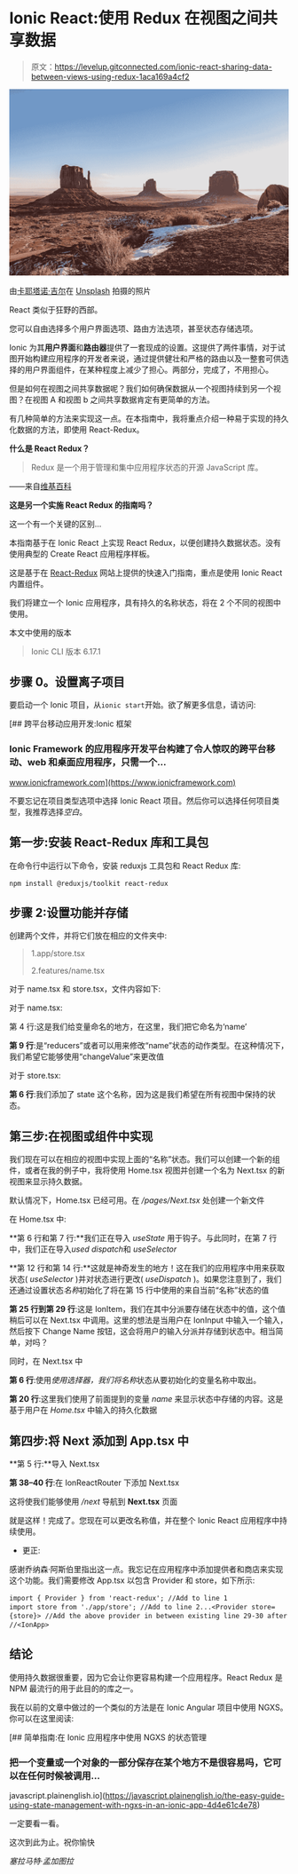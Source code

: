 # Ionic React:使用 Redux 在视图之间共享数据

> 原文：<https://levelup.gitconnected.com/ionic-react-sharing-data-between-views-using-redux-1aca169a4cf2>

![](img/5d8602998139930cc6cce44402c87726.png)

由[卡耶塔诺·吉尔](https://unsplash.com/@cytngl?utm_source=medium&utm_medium=referral)在 [Unsplash](https://unsplash.com?utm_source=medium&utm_medium=referral) 拍摄的照片

React 类似于狂野的西部。

您可以自由选择多个用户界面选项、路由方法选项，甚至状态存储选项。

Ionic 为其**用户界面**和**路由器**提供了一套现成的设置。这提供了两件事情，对于试图开始构建应用程序的开发者来说，通过提供健壮和严格的路由以及一整套可供选择的用户界面组件，在某种程度上减少了担心。两部分，完成了，不用担心。

但是如何在视图之间共享数据呢？我们如何确保数据从一个视图持续到另一个视图？在视图 A 和视图 b 之间共享数据肯定有更简单的方法。

有几种简单的方法来实现这一点。在本指南中，我将重点介绍一种易于实现的持久化数据的方法，即使用 React-Redux。

**什么是 React Redux？**

> Redux 是一个用于管理和集中应用程序状态的开源 JavaScript 库。

——来自[维基百科](https://en.wikipedia.org/wiki/Redux_(JavaScript_library))

**这是另一个实施 React Redux 的指南吗？**

这一个有一个关键的区别…

本指南基于在 Ionic React 上实现 React Redux，以便创建持久数据状态。没有使用典型的 Create React 应用程序样板。

这是基于在 [React-Redux](https://react-redux.js.org/tutorials/quick-start) 网站上提供的快速入门指南，重点是使用 Ionic React 内置组件。

我们将建立一个 Ionic 应用程序，具有持久的名称状态，将在 2 个不同的视图中使用。

本文中使用的版本

> Ionic CLI 版本 6.17.1

## **步骤 0。设置离子项目**

要启动一个 Ionic 项目，从`ionic start`开始。欲了解更多信息，请访问:

[](https://www.ionicframework.com) [## 跨平台移动应用开发:Ionic 框架

### Ionic Framework 的应用程序开发平台构建了令人惊叹的跨平台移动、web 和桌面应用程序，只需一个…

www.ionicframework.com](https://www.ionicframework.com) 

不要忘记在项目类型选项中选择 Ionic React 项目。然后你可以选择任何项目类型，我推荐选择*空白*。

## **第一步:安装 React-Redux 库和工具包**

在命令行中运行以下命令，安装 reduxjs 工具包和 React Redux 库:

```
npm install @reduxjs/toolkit react-redux
```

## **步骤 2:设置功能并存储**

创建两个文件，并将它们放在相应的文件夹中:

> 1.app/store.tsx
> 
> 2.features/name.tsx

对于 name.tsx 和 store.tsx，文件内容如下:

对于 name.tsx:

第 4 行:这是我们给变量命名的地方，在这里，我们把它命名为‘name’

**第 9 行**:是“reducers”或者可以用来修改“name”状态的动作类型。在这种情况下，我们希望它能够使用“changeValue”来更改值

对于 store.tsx:

**第 6 行**:我们添加了 state 这个名称，因为这是我们希望在所有视图中保持的状态。

## **第三步:在视图或组件中实现**

我们现在可以在相应的视图中实现上面的“名称”状态。我们可以创建一个新的组件，或者在我的例子中，我将使用 Home.tsx 视图并创建一个名为 Next.tsx 的新视图来显示持久数据。

默认情况下，Home.tsx 已经可用。在 */pages/Next.tsx* 处创建一个新文件

在 Home.tsx 中:

**第 6 行和第 7 行:**我们正在导入 *useState* 用于钩子。与此同时，在第 7 行中，我们正在导入*used dispatch*和 *useSelector*

**第 12 行和第 14 行:**这就是神奇发生的地方！这在我们的应用程序中用来获取状态( *useSelector* )并对状态进行更改( *useDispatch* )。如果您注意到了，我们还通过设置状态*名称*初始化了将在第 15 行中使用的来自当前“名称”状态的值

**第 25 行到第 29 行**:这是 IonItem，我们在其中分派要存储在状态中的值，这个值稍后可以在 Next.tsx 中调用。这里的想法是当用户在 IonInput 中输入一个输入，然后按下 Change Name 按钮，这会将用户的输入分派并存储到状态中。相当简单，对吗？

同时，在 Next.tsx 中

**第 6 行**:使用*使用选择器，*我们将*名称*状态从要初始化的变量名称中取出。

**第 20 行**:这里我们使用了前面提到的变量 *name* 来显示状态中存储的内容。这是基于用户在 *Home.tsx* 中输入的持久化数据

## **第四步:将 Next 添加到 App.tsx 中**

**第 5 行:**导入 Next.tsx

**第 38–40 行**:在 IonReactRouter 下添加 Next.tsx

这将使我们能够使用 */next* 导航到 **Next.tsx** 页面

就是这样！完成了。您现在可以更改名称值，并在整个 Ionic React 应用程序中持续使用。

*   更正:

感谢乔纳森·阿斯伯里指出这一点。我忘记在应用程序中添加提供者和商店来实现这个功能。我们需要修改 App.tsx 以包含 Provider 和 store，如下所示:

```
import { Provider } from 'react-redux'; //Add to line 1
import store from './app/store'; //Add to line 2...<Provider store={store}> //Add the above provider in between existing line 29-30 after //<IonApp>
```

## 结论

使用持久数据很重要，因为它会让你更容易构建一个应用程序。React Redux 是 NPM 最流行的用于此目的的库之一。

我在以前的文章中做过的一个类似的方法是在 Ionic Angular 项目中使用 NGXS。你可以在这里阅读:

[](https://javascript.plainenglish.io/the-easy-guide-using-state-management-with-ngxs-in-an-ionic-app-4d4e61c4e78) [## 简单指南:在 Ionic 应用程序中使用 NGXS 的状态管理

### 把一个变量或一个对象的一部分保存在某个地方不是很容易吗，它可以在任何时候被调用…

javascript.plainenglish.io](https://javascript.plainenglish.io/the-easy-guide-using-state-management-with-ngxs-in-an-ionic-app-4d4e61c4e78) 

一定要看一看。

这次到此为止。祝你愉快

*塞拉马特·孟加图拉*